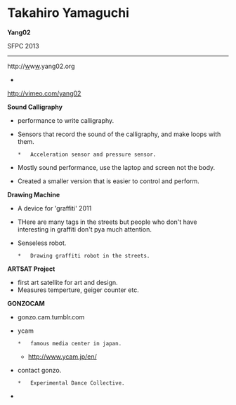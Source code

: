 # Takahiro Yamaguchi

**Yang02**

SFPC 2013

__________________________________________________________________________________

[](http://www.yang02.org)http://[w](http://yang02.org)w[w](http://wwyang02.org).yang02.org

*

[](http://vimeo.com/yang02)http://vimeo.com/yang02

**Sound Calligraphy**

*   performance to write calligraphy.
*   Sensors that record the sound of the calligraphy, and make loops with them.

        *   Acceleration sensor and pressure sensor.

*   Mostly sound performance, use the laptop and screen not the body.
*   Created a smaller version that is easier to control and perform.

**Drawing Machine**

*   A device for 'graffiti' 2011
*   THere are many tags in the streets but people who don't have interesting in graffiti don't pya much attention.
*   Senseless robot.

        *   Drawing graffiti robot in the streets.

**ARTSAT Project**

*   first art satellite for art and design.
*   Measures temperture, geiger counter etc.

**GONZOCAM**

*   gonzo.cam.tumblr.com
*   ycam

        *   famous media center in japan.
    *   [](http://www.ycam.jp/en/)http://www.ycam.jp/en/

*   contact gonzo.

        *   Experimental Dance Collective.

*